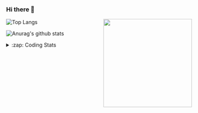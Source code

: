 ### Hi there 👋

<!--
**tao8687/tao8687** is a ✨ _special_ ✨ repository because its `README.md` (this file) appears on your GitHub profile.

Here are some ideas to get you started:

- 🔭 I’m currently working on ...
- 🌱 I’m currently learning ...
- 👯 I’m looking to collaborate on ...
- 🤔 I’m looking for help with ...
- 💬 Ask me about ...
- 📫 How to reach me: ...
- 😄 Pronouns: ...
- ⚡ Fun fact: ...
-->

<img align='right' src="https://media.giphy.com/media/M9gbBd9nbDrOTu1Mqx/giphy.gif" width="240">

  
![Top Langs](https://github-readme-stats.vercel.app/api/top-langs/?username=tao8687&layout=compact&title_color=23238E&text_color=A67D3D)

![Anurag's github stats](https://github-readme-stats.vercel.app/api?username=tao8687&show_icons=true&&text_color=A67D3D&title_color=23238E&show_icons=false&count_private=true&hide=stars)

<details>
  <summary>:zap: Coding Stats</summary>
  <br>
    
<!--START_SECTION:waka-->

```txt
From: 25 October 2024 - To: 01 November 2024

C++           3 hrs 2 mins    ████████████▓░░░░░░░░░░░░   51.16 %
Python        56 mins         ████░░░░░░░░░░░░░░░░░░░░░   15.77 %
Objective-C   40 mins         ███░░░░░░░░░░░░░░░░░░░░░░   11.34 %
CMake         28 mins         ██░░░░░░░░░░░░░░░░░░░░░░░   07.99 %
Markdown      23 mins         █▓░░░░░░░░░░░░░░░░░░░░░░░   06.54 %
```

<!--END_SECTION:waka-->
</details>
